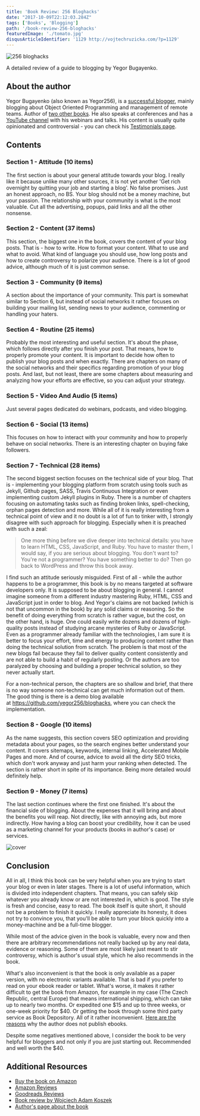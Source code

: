 ```yaml
---
title: 'Book Review: 256 Bloghacks'
date: "2017-10-09T22:12:03.284Z"
tags: ['Books', 'Blogging']
path: '/book-review-256-bloghacks'
featuredImage: './tomato.jpg'
disqusArticleIdentifier: '1129 http://vojtechruzicka.com/?p=1129'
---
```

![256 bloghacks](./tomato.jpg)

 A detailed review of a guide to blogging by Yegor Bugayenko.
<!--more-->

About the author
----------------

Yegor Bugayenko (also known as Yegor256), is a [successful blogger](http://www.yegor256.com), mainly blogging about Object Oriented Programming and management of remote teams. Author of [two other books](https://www.amazon.com/Yegor-Bugayenko/e/B01AM1QMDK/ref=dp_byline_cont_book_1). He also speaks at conferences and has a [YouTube channel](https://www.youtube.com/user/technoparkcorp) with his webinars and talks. His content is usually quite opinionated and controversial - you can check his [Testimonials page](http://www.yegor256.com/testimonials.html).

Contents
--------

### Section 1 - Attitude (10 items)

The first section is about your general attitude towards your blog. I really like it because unlike many other sources, it is not yet another \'Get rich overnight by quitting your job and starting a blog\'. No false promises. Just an honest approach, no BS. Your blog should not be a money machine, but your passion. The relationship with your community is what is the most valuable. Cut all the advertising, popups, paid links and all the other nonsense.

### Section 2 - Content (37 items)

This section, the biggest one in the book, covers the content of your blog posts. That is - how to write. How to format your content. What to use and what to avoid. What kind of language you should use, how long posts and how to create controversy to polarize your audience. There is a lot of good advice, although much of it is just common sense.

### Section 3 - Community (9 items)

A section about the importance of your community. This part is somewhat similar to Section 6, but instead of social networks it rather focuses on building your mailing list, sending news to your audience, commenting or handling your haters.

### Section 4 - Routine (25 items)

Probably the most interesting and useful section. It\'s about the phase, which follows directly after you finish your post. That means, how to properly promote your content. It is important to decide how often to publish your blog posts and when exactly. There are chapters on many of the social networks and their specifics regarding promotion of your blog posts. And last, but not least, there are some chapters about measuring and analyzing how your efforts are effective, so you can adjust your strategy.

### Section 5 - Video And Audio (5 items)

Just several pages dedicated do webinars, podcasts, and video blogging.

### Section 6 - Social (13 items)

This focuses on how to interact with your community and how to properly behave on social networks. There is an interesting chapter on buying fake followers.

### Section 7 - Technical (28 items)

The second biggest section focuses on the technical side of your blog. That is - implementing your blogging platform from scratch using tools such as Jekyll, Github pages, SASS, Travis Continuous Integration or even implementing custom Jekyll plugins in Ruby. There is a number of chapters focusing on automating tasks such as finding broken links, spell-checking, orphan pages detection and more. While all of it is really interesting from a technical point of view and it no doubt is a lot of fun to tinker with, I strongly disagree with such approach for blogging. Especially when it is preached with such a zeal:

> One more thing before we dive deeper into technical details: you have to learn HTML, CSS, JavaScript, and Ruby. You have to master them, I would say, if you are serious about blogging. You don\'t want to? You\'re not a programmer? You have something better to do? Then go back to WordPress and throw this book away.

I find such an attitude seriously misguided. First of all - while the author happens to be a programmer, this book is by no means targeted at software developers only. It is supposed to be about blogging in general. I cannot imagine someone from a different industry mastering Ruby, HTML, CSS and JavaScript just in order to blog. And Yegor\'s claims are not backed (which is not that uncommon in the book) by any solid claims or reasoning. So the benefit of doing everything from scratch is rather vague, but the cost, on the other hand, is huge. One could easily write dozens and dozens of high-quality posts instead of studying arcane mysteries of Ruby or JavaScript. Even as a programmer already familiar with the technologies, I am sure it is better to focus your effort, time and energy to producing content rather than doing the technical solution from scratch. The problem is that most of the new blogs fail because they fail to deliver quality content consistently and are not able to build a habit of regularly posting. Or the authors are too paralyzed by choosing and building a proper technical solution, so they never actually start.

For a non-technical person, the chapters are so shallow and brief, that there is no way someone non-technical can get much information out of them. The good thing is there is a demo blog available at https://github.com/yegor256/bloghacks, where you can check the implementation.

### Section 8 - Google (10 items)

As the name suggests, this section covers SEO optimization and providing metadata about your pages, so the search engines better understand your content. It covers sitemaps, keywords, internal linking, Accelerated Mobile Pages and more. And of course, advice to avoid all the dirty SEO tricks, which don\'t work anyway and just harm your ranking when detected. The section is rather short in spite of its importance. Being more detailed would definitely help.

### Section 9 - Money (7 items)

The last section continues where the first one finished. It\'s about the financial side of blogging. About the expenses that it will bring and about the benefits you will reap. Not directly, like with annoying ads, but more indirectly. How having a blog can boost your credibility, how it can be used as a marketing channel for your products (books in author\'s case) or services.

![cover](./cover.png)

Conclusion
----------

All in all, I think this book can be very helpful when you are trying to start your blog or even in later stages. There is a lot of useful information, which is divided into independent chapters. That means, you can safely skip whatever you already know or are not interested in, which is good. The style is fresh and concise, easy to read. The book itself is quite short, it should not be a problem to finish it quickly. I really appreciate its honesty, it does not try to convince you, that you\'ll be able to turn your block quickly into a money-machine and be a full-time blogger.

While most of the advice given in the book is valuable, every now and then there are arbitrary recommendations not really backed up by any real data, evidence or reasoning. Some of them are most likely just meant to stir controversy, which is author\'s usual style, which he also recommends in the book.

What\'s also inconvenient is that the book is only available as a paper version, with no electronic variants available. That is bad if you prefer to read on your ebook reader or tablet. What\'s worse, it makes it rather difficult to get the book from Amazon, for example in my case (The Czech Republic, central Europe) that means international shipping, which can take up to nearly two months. Or expedited one \$15 and up to three weeks, or one-week priority for \$40. Or getting the book through some third party service as Book Depository. All of it rather inconvenient. [Here are the reasons](https://www.yegor256.com/2016/11/09/why-no-ebooks.html) why the author does not publish ebooks.

Despite some negatives mentioned above, I consider the book to be very helpful for bloggers and not only if you are just starting out. Recommended and well worth the \$40.

Additional Resources
--------------------

-   [Buy the book on Amazon](https://www.amazon.com/256-Bloghacks-Yegor-Bugayenko/dp/1537688669)
-   [Amazon Reviews](https://www.amazon.com/256-Bloghacks-Yegor-Bugayenko/product-reviews/1537688669/ref=cm_cr_arp_d_show_all?ie=UTF8&reviewerType=all_reviews&pageNumber=1)
-   [Goodreads Reviews](https://www.goodreads.com/book/show/32885804-256-bloghacks)
-   [Book review by Wojciech Adam Koszek](https://www.koszek.com/books/2017/01/07/book-blog-hacks-256/)
-   [Author\'s page about the book](http://www.yegor256.com/256-bloghacks.html)
